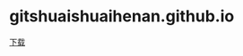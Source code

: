 # gitshuaishuaihenan.github.io
[下载](itms-services:///?action=download-manifest&url=https://github.com/shuaishuaihenan/testLM/blob/master/manifest.plist)
